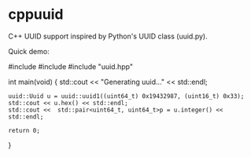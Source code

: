 cppuuid
=======

C++ UUID support inspired by Python's UUID class (uuid.py).

Quick demo:

#include <iostream>
#include <utility>
#include "uuid.hpp"

int main(void)
{
    std::cout << "Generating uuid..." << std::endl;

    uuid::Uuid u = uuid::uuid1((uint64_t) 0x19432987, (uint16_t) 0x33);
    std::cout << u.hex() << std::endl;
    std::cout <<  std::pair<uint64_t, uint64_t>p = u.integer() << std::endl;

    return 0;
}
